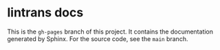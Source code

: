 # lintrans docs

This is the `gh-pages` branch of this project. It contains the documentation generated by Sphinx. For the source code, see the `main` branch.
